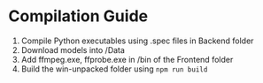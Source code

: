 # Compilation Guide
1. Compile Python executables using .spec files in Backend folder
2. Download models into /Data
3. Add ffmpeg.exe, ffprobe.exe in /bin of the Frontend folder
4. Build the win-unpacked folder using `npm run build`
